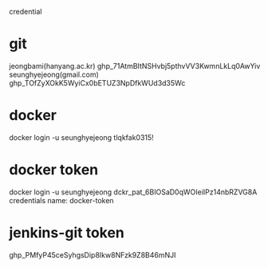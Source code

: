 credential


# git
jeongbami(hanyang.ac.kr)
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
seunghyejeong(gmail.com)
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



# docker
docker login -u seunghyejeong
tlqkfak0315!

# docker token
docker login -u seunghyejeong
dckr_pat_6BIOSaD0qWOIeiIPz14nbRZVG8A
credentials name: docker-token

# jenkins-git token
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